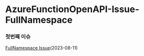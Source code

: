 # AzureFunctionOpenAPI-Issue-FullNamespace

### 첫번째 이슈
[FullNamespace Issue](https://github.com/Azure/azure-functions-openapi-extension/issues/153)(2023-08-11)
